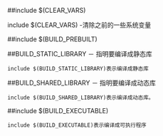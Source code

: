 ##include $(CLEAR_VARS)

include $(CLEAR_VARS) -清除之前的一些系统变量

##include $(BUILD_PREBUILT)


##BUILD_STATIC_LIBRARY   － 指明要编译成静态库

    include $(BUILD_STATIC_LIBRARY)表示编译成静态库

##BUILD_SHARED_LIBRARY  － 指明要编译成动态库

    include $(BUILD_SHARED_LIBRARY)表示编译成动态库。

##include $(BUILD_EXECUTABLE)

    include $(BUILD_EXECUTABLE)表示编译成可执行程序
